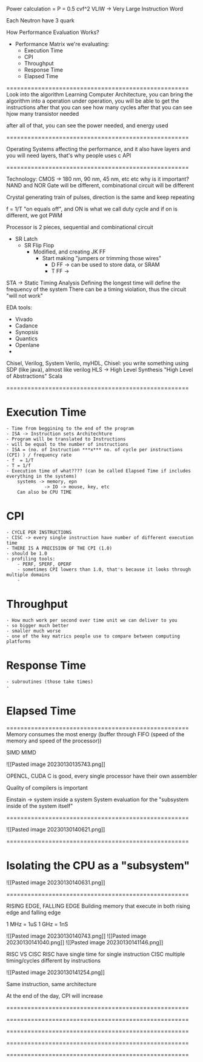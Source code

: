Power calculation = P = 0.5 cvf^2
VLIW -> Very Large Instruction Word

Each Neutron have 3 quark

How Performance Evaluation Works?
-  Performance Matrix we're evaluating:
	- Execution Time
	- CPI
	- Throughput
	- Response Time
	- Elapsed Time

====================================================
Look into the algorithm
Learning Computer Architecture, you can bring the algorithm into a operation
under operation, you will be able to get the instructions
after that you can see how many cycles
after that you can see hjow many transistor needed

after all of that, you can see the power needed, and energy used

====================================================

Operating Systems affecting the performance, and it also have layers
and you will need layers, that's why people uses c
API

====================================================

Technology:
CMOS -> 180 nm, 90 nm, 45 nm, etc etc
why is it important? NAND and NOR Gate will be different, combinational circuit will be different

Crystal generating train of pulses, direction is the same and keep repeating

f = 1/T
"on equals off", and ON is what we call duty cycle
and if on is different, we got PWM

Processor is 2 pieces, sequential and combinational circuit
- SR Latch
	- SR Flip Flop
		- Modified, and creating JK FF
			- Start making "jumpers or trimming those wires"
				- D FF -> can be used to store data, or SRAM
				- T FF -> 

STA -> Static Timing Analysis
Defining the longest time will define the frequency of the system
There can be a timing violation, thus the circuit "will not work"

EDA tools: 
- Vivado
- Cadance
- Synopsis
- Quantics
- Openlane
- 

Chisel, Verilog, System Verilo, myHDL, 
Chisel: you write something using SDP (like java), almost like verilog
HLS -> High Level Synthesis 
"High Level of Abstractions"
Scala

====================================================

# Execution Time
	- Time from beggining to the end of the program
	- ISA -> Instruction sets Architechture
	- Program will be translated to Instructions
	- will be equal to the number of instructions 
	- ISA = (no. of Instruction ***x*** no. of cycle per instructions (CPI) ) / frequency rate
	- f  = 1/T
	- T = 1/f
	- Execution time of what???? (can be called Elapsed Time if includes everything in the systems)
		systems -> memory, epn 
				  -> IO -> mouse, key, etc
		Can also be CPU TIME		
# CPI
	- CYCLE PER INSTRUCTIONS
	- CISC -> every single instruction have number of different execution time
	- THERE IS A PRECISION OF THE CPI (1.0)
	- should be 1.0
	- profiling tools:
		- PERF, SPERF, OPERF
		- sometimes CPI lowers than 1.0, that's because it looks through multiple domains
		- 
# Throughput
	- How much work per second over time unit we can deliver to you
	- so bigger much better
	- smaller much worse
	- one of the key matrics people use to compare between computing platforms
# Response Time
	- subroutines (those take times)
	- 
# Elapsed Time


====================================================
Memory consumes the most energy
(buffer through FIFO (speed of the memory and speed of the processor))

SIMD
MIMD

![[Pasted image 20230130135743.png]]

OPENCL, CUDA
C is good, every single processor have their own assembler

Quality of compilers is important


Einstain -> system inside a system
System evaluation for the "subsystem inside of the system itself"


====================================================

![[Pasted image 20230130140621.png]]

====================================================
# Isolating the CPU as a "subsystem"
![[Pasted image 20230130140631.png]]

====================================================

RISING EDGE, FALLING EDGE
Building memory that execute in both rising edge and falling edge

1 MHz = 1uS
1 GHz = 1nS


![[Pasted image 20230130140743.png]]
![[Pasted image 20230130141040.png]]
![[Pasted image 20230130141146.png]]

RISC VS CISC
RISC have single time for single instruction
CISC multiple timing/cycles different by instructions

![[Pasted image 20230130141254.png]]

Same instruction, same architecture


At the end of the day, CPI will increase


====================================================


====================================================


====================================================


====================================================


====================================================


